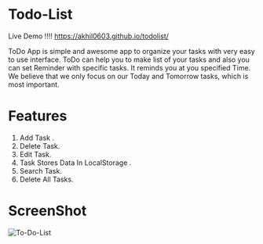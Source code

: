 # Todo-List

Live Demo !!!! https://akhil0603.github.io/todolist/

ToDo App is simple and awesome app to organize your tasks with very easy to use interface. ToDo can help you to make list of your tasks and also you can set Reminder with specific tasks. It reminds you at you specified Time. We believe that we only focus on our Today and Tomorrow tasks, which is most important.

# Features

1. Add Task .
2. Delete Task.
3. Edit Task.
4. Task Stores Data In LocalStorage .
5. Search Task.
6. Delete All Tasks.

# ScreenShot

![To-Do-List](https://user-images.githubusercontent.com/40732965/128685431-fee98c18-d73b-4b23-b6c6-7cbc91561be9.PNG)





